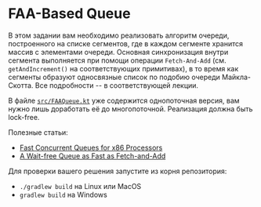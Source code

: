 # FAA-Based Queue
В этом задании вам необходимо реализовать алгоритм очереди, построенного на списке сегментов, 
где в каждом сегменте хранится массив с элементами очереди. Основная синхронизация внутри сегмента 
выполняется при помощи операции `Fetch-And-Add` (см. `getAndIncrement()` на соответствующих примитивах), 
в то время как сегменты образуют односвязные список по подобию очереди Майкла-Скотта.
Все подробности -- в соответствующей лекции.

В файле [`src/FAAQueue.kt`](src/FAAQueue.kt) уже содержится однопоточная версия, вам нужно лишь 
доработать её до многопоточной. Реализация должна быть lock-free.

Полезные статьи:
* [Fast Concurrent Queues for x86 Processors](https://www.cs.tau.ac.il/~mad/publications/ppopp2013-x86queues.pdf)
* [A Wait-free Queue as Fast as Fetch-and-Add](http://chaoran.me/assets/pdf/wfq-ppopp16.pdf)

Для проверки вашего решения запустите из корня репозитория:
* `./gradlew build` на Linux или MacOS
* `gradlew build` на Windows
